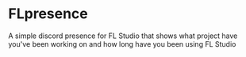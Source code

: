 # FLpresence
A simple discord presence for FL Studio that shows what project have you've been working on and how long have you been using FL Studio
